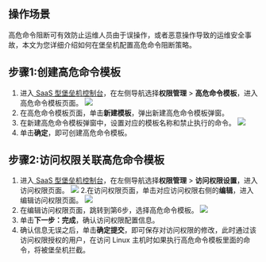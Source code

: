 
## 操作场景
高危命令阻断可有效防止运维人员由于误操作，或者恶意操作导致的运维安全事故，本文为您详细介绍如何在堡垒机配置高危命令阻断策略。

## 步骤1:创建高危命令模板
1. 进入[ SaaS 型堡垒机控制台](https://console.cloud.tencent.com/bh)，在左侧导航选择**权限管理** > **高危命令模板**，进入高危命令模板页面。
![](https://main.qcloudimg.com/raw/be0733d4c2525654980ce4ba96854ad8.png)
2. 在高危命令模板页面，单击**新建模板**，弹出新建高危命令模板弹窗。
3. 在新建高危命令模板弹窗中，设置对应的模板名称和禁止执行的命令。
![](https://main.qcloudimg.com/raw/54e074c3f3cc51853facfc908d3e148a.png)
4. 单击**确定**，即可创建高危命令模板。




## 步骤2:访问权限关联高危命令模板
1. 进入[ SaaS 型堡垒机控制台](https://console.cloud.tencent.com/bh)，在左侧导航选择**权限管理** > **访问权限设置**，进入访问权限页面。
![](https://main.qcloudimg.com/raw/176ee4d1803386a8b209c4257f9a8d6f.png)
2.在访问权限页面，单击对应访问权限右侧的**编辑**，进入编辑访问权限页面。
![](https://main.qcloudimg.com/raw/e1fff59be6051d26354b62beb17c4cec.png)
3. 在编辑访问权限页面，跳转到第6步，选择高危命令模板。
![](https://main.qcloudimg.com/raw/7d5e423450d96c4630454d346e654d8d.png)
4. 单击**下一步：完成**，确认访问权限配置信息。
5. 确认信息无误之后，单击**确定提交**，即可保存对访问权限的修改，此时通过该访问权限授权的用户，在访问 Linux 主机时如果执行高危命令模板里面的命令，将被堡垒机拦截。

